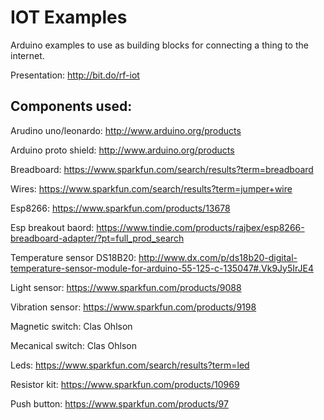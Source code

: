 # IOT Examples

Arduino examples to use as building blocks for connecting a thing to the internet.

Presentation: http://bit.do/rf-iot

## Components used:

Arudino uno/leonardo: http://www.arduino.org/products

Arduino proto shield: http://www.arduino.org/products

Breadboard: https://www.sparkfun.com/search/results?term=breadboard

Wires: https://www.sparkfun.com/search/results?term=jumper+wire

Esp8266: https://www.sparkfun.com/products/13678

Esp breakout baord: https://www.tindie.com/products/rajbex/esp8266-breadboard-adapter/?pt=full_prod_search

Temperature sensor DS18B20: http://www.dx.com/p/ds18b20-digital-temperature-sensor-module-for-arduino-55-125-c-135047#.Vk9Jy5IrJE4

Light sensor: https://www.sparkfun.com/products/9088

Vibration sensor: https://www.sparkfun.com/products/9198

Magnetic switch: Clas Ohlson

Mecanical switch: Clas Ohlson

Leds: https://www.sparkfun.com/search/results?term=led

Resistor kit: https://www.sparkfun.com/products/10969

Push button: https://www.sparkfun.com/products/97



